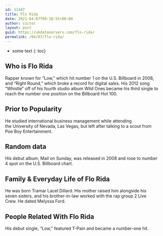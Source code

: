```yaml
---
id: 11447
title: Flo Rida
date: 2021-04-07T09:38:55+00:00
author: victor
layout: post
guid: https://ukdataservers.com/flo-rida/
permalink: /04/07/flo-rida/
---
```


* some text
{: toc}


## Who is Flo Rida



Rapper known for &#8220;Low,&#8221; which hit number 1 on the U.S. Billboard in 2008, and &#8220;Right Round,&#8221; which broke a record for digital sales. His 2012 song &#8220;Whistle&#8221; off of his fourth studio album Wild Ones became his third single to reach the number one position on the Billboard Hot 100. 

                
                
                
## Prior to Popularity



He studied international business management while attending the University of Nevada, Las Vegas, but left after talking to a scout from Poe Boy Entertainment. 

                
                
                
## Random data



His debut album, Mail on Sunday, was released in 2008 and rose to number 4 spot on the U.S. Billboard chart. 

                
                
                
## Family & Everyday Life of Flo Rida



He was born Tramar Lacel Dillard. His mother raised him alongside his seven sisters, and his brother-in-law worked with the rap group 2 Live Crew. He dated Melyssa Ford.

                
                
                
## People Related With Flo Rida



His debut single, &#8220;Low,&#8221; featured T-Pain and became a number-one hit. 

                
              
            
          
          
          